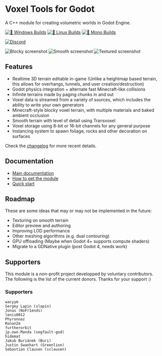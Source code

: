 # Voxel Tools for Godot

A C++ module for creating volumetric worlds in Godot Engine.

[![🚪 Windows Builds](https://github.com/Zylann/godot_voxel/actions/workflows/windows.yml/badge.svg)](https://github.com/Zylann/godot_voxel/actions/workflows/windows.yml)
[![🐧 Linux Builds](https://github.com/Zylann/godot_voxel/actions/workflows/linux.yml/badge.svg)](https://github.com/Zylann/godot_voxel/actions/workflows/linux.yml)
[![🐒 Mono Builds](https://github.com/Zylann/godot_voxel/actions/workflows/mono.yml/badge.svg)](https://github.com/Zylann/godot_voxel/actions/workflows/mono.yml)

[![Discord](https://img.shields.io/discord/850070170793410582?style=flat-square&logo=discord "Discord")](https://discord.gg/pkXmESmrAR)

![Blocky screenshot](doc/source/images/blocky_screenshot.png)
![Smooth screenshot](doc/source/images/smooth_screenshot.png)
![Textured screenshot](doc/source/images/textured-terrain.jpg)

## Features

- Realtime 3D terrain editable in-game (Unlike a heightmap based terrain, this allows for overhangs, tunnels, and user creation/destruction)
- Godot physics integration + alternate fast Minecraft-like collisions
- Infinite terrains made by paging chunks in and out
- Voxel data is streamed from a variety of sources, which includes the ability to write your own generators
- Minecraft-style blocky voxel terrain, with multiple materials and baked ambient occlusion
- Smooth terrain with level of detail using Transvoxel
- Voxel storage using 8-bit or 16-bit channels for any general purpose
- Instancing system to spawn foliage, rocks and other decoration on surfaces

Check the [changelog](https://voxel-tools.readthedocs.io/en/latest/changelog/) for more recent details.

## Documentation

- [Main documentation](https://voxel-tools.readthedocs.io/en/latest/)
- [How to get the module](https://voxel-tools.readthedocs.io/en/latest/getting_the_module/)
- [Quick start](https://voxel-tools.readthedocs.io/en/latest/quick_start/)

## Roadmap

These are some ideas that may or may not be implemented in the future:

- Texturing on smooth terrain
- Editor preview and authoring
- Improving LOD performance
- Other meshing algorithms (e.g. dual contouring)
- GPU offloading (Maybe when Godot 4+ supports compute shaders)
- Migrate to a GDNative plugin (post Godot 4, needs work)

## Supporters

This module is a non-profit project developped by voluntary contributors. The following is the list of the current donors.
Thanks for your support :)

### Supporters

```
wacyym
Sergey Lapin (slapin)
Jonas (NoFr1ends)
lenis0012
Phyronnaz
RonanZe
furtherorbit
jp.owo.Manda (segfault-god)
hidemat
Jakub Buriánek (Buri)
Justin Swanhart (Greenlion)
Sebastian Clausen (sclausen)
```
